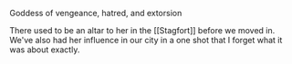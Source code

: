 Goddess of vengeance, hatred, and extorsion 

There used to be an altar to her in the [[Stagfort]] before we moved in. 
We've also had her influence in our city in a one shot that I forget what it was about exactly. 
